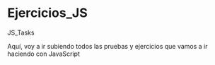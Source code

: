 # Ejercicios_JS
JS_Tasks

Aquí, voy a ir subiendo todos las pruebas y ejercicios que vamos a ir haciendo con JavaScript